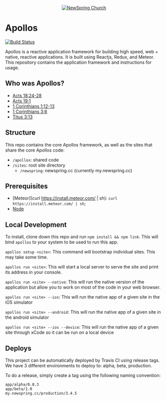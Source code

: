 <p align="center" >
  <a href="http://newspring.cc">
    <img src="https://s3.amazonaws.com/ns.images/newspring/icons/newspring-church-logo-black.png" alt="NewSpring Church" title="NewSpring Church" />
  </a>
</p>

Apollos
=======================
[![Build Status](https://travis-ci.org/NewSpring/Apollos.svg)](https://travis-ci.org/NewSpring/Apollos)

Apollos is a reactive application framework for building high speed, web + native, reactive applications. It is built using Reactjs, Redux, and Meteor. This repository contains the application framework and instructions for usage.

## Who was Apollos?

* <a href="https://www.biblegateway.com/passage/?search=Acts%2018:24-28&version=NIV">Acts 18:24-28</a>
* <a href="https://www.biblegateway.com/passage/?search=Acts+19:1&version=NIV">Acts 19:1</a>
* <a href="https://www.biblegateway.com/passage/?search=1+Corinthians+1:12-13&version=NIV">1 Corinthians 1:12-13</a>
* <a href="https://www.biblegateway.com/passage/?search=1%20Corinthians%203:6&version=NIV">1 Corinthians 3:6</a>
* <a href="https://www.biblegateway.com/passage/?search=Titus%203:13&version=NIV">Titus 3:13</a>

## Structure

This repo contains the core Apollos framework, as well as the sites that share the core Apollos code:

- `/apollos`: shared code
- `/sites`: root site directory
  - `/newspring`: newspring.cc (currently my.newspring.cc)

## Prerequisites

- [Meteor](curl https://install.meteor.com/ | sh): `curl https://install.meteor.com/ | sh`;  
- [Node](https://nodejs.org/en/download/)

## Local Development

To install, clone down this repo and run `npm install && npm link`. This will bind `apollos` to your system to be used to run this app.

`apollos setup <site>`: This command will bootstrap individual sites. This may take some time.

`apollos run <site>`: This will start a local server to serve the site and print its address in your console.

`apollos run <site> --native`: This will run the native version of the application but allow you to work on most of the code in your web browser.

`apollos run <site> --ios`: This will run the native app of a given site in the iOS simulator

`apollos run <site> --android`: This will run the native app of a given site in the android simulator

`apollos run <site> --ios --device`: This will run the native app of a given site through xCode so it can be run on a local device

## Deploys

This project can be automatically deployed by Travis CI using release tags. We have 3 different environments to deploy to: alpha, beta, production.

To do a release, simply create a tag using the following naming convention:

```
app/alpha/0.0.3
app/beta/1.0
my.newspring.cc/production/3.4.5
```
